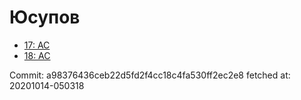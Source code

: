 # Юсупов
- [17: AC](17.md)
- [18: AC](18.md)

Commit: a98376436ceb22d5fd2f4cc18c4fa530ff2ec2e8
 fetched at: 20201014-050318
